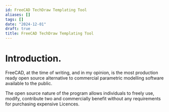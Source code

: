 ```yaml
---
id: FreeCAD TechDraw Templating Tool
aliases: []
tags: []
date: "2024-12-01"
draft: true
title: FreeCAD TechDraw Templating Tool
---
```


# Introduction. 
FreeCAD, at the time of writing, and in my opinion, is the most production ready open source alternative to commercial
parametric modelling software available to the public. 

The open source nature of the program allows individuals to freely use, modify, contribute two and commercially benefit
without any requirements for purchasing expensive Licences.
